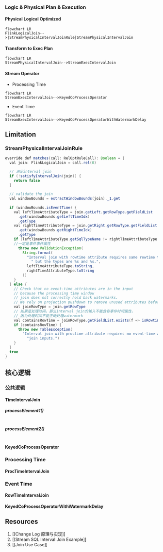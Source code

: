 ### Logic & Physical Plan & Execution

#### Physical Logical Optimized
```mermaid
flowchart LR
FlinkLogicalJoin-->|StreamPhysicalIntervalJoinRule|StreamPhysicalIntervalJoin
```
#### Transform to Exec Plan
```mermaid
flowchart LR
StreamPhysicalIntervalJoin-->StreamExecIntervalJoin
```
#### Stream Operator
- Processing Time
```mermaid
flowchart LR
StreamExecIntervalJoin-->KeyedCoProcessOperator
```
- Event Time
```mermaid
flowchart LR
StreamExecIntervalJoin-->KeyedCoProcessOperatorWithWatermarkDelay
```

## Limitation
### StreamPhysicalIntervalJoinRule
```Java
override def matches(call: RelOptRuleCall): Boolean = {  
  val join: FlinkLogicalJoin = call.rel(0)  

  // 满足interval join
  if (!satisfyIntervalJoin(join)) {  
    return false  
  }  
  
  // validate the join  
  val windowBounds = extractWindowBounds(join)._1.get  
  
  if (windowBounds.isEventTime) {  
    val leftTimeAttributeType = join.getLeft.getRowType.getFieldList  
      .get(windowBounds.getLeftTimeIdx)  
      .getType  
    val rightTimeAttributeType = join.getRight.getRowType.getFieldList  
      .get(windowBounds.getRightTimeIdx)  
      .getType  
    if (leftTimeAttributeType.getSqlTypeName != rightTimeAttributeType.getSqlTypeName) {  
    //一定是事件事件属性
      throw new ValidationException(  
        String.format(  
          "Interval join with rowtime attribute requires same rowtime types," +  
            " but the types are %s and %s.",  
          leftTimeAttributeType.toString,  
          rightTimeAttributeType.toString  
        ))  
    }  
  } else {  
    // Check that no event-time attributes are in the input 
    // because the processing time window  
    // join does not correctly hold back watermarks.    
    // We rely on projection pushdown to remove unused attributes before the join.
    val joinRowType = join.getRowType
    // 如果是处理时间，那么interval join的输入不能含有事件时间属性，
    // 因为处理时间不能正确处理watermark  
    val containsRowTime = joinRowType.getFieldList.exists(f => isRowtimeIndicatorType(f.getType))  
    if (containsRowTime) {  
      throw new TableException(  
        "Interval join with proctime attribute requires no event-time attributes are in the " +  
          "join inputs.")  
    }  
  }  
  true  
}
```
## 核心逻辑
### 公共逻辑
#### TimeIntervalJoin
##### processElement1()
```Java

```
##### processElement2()
```Java

```

#### KeyedCoProcessOperator

### Processing Time
#### ProcTimeIntervalJoin
### Event Time
#### RowTimeIntervalJoin

#### KeyedCoProcessOperatorWithWatermarkDelay

## Resources
1. [[Change Log 原理与实现]]
2. [[Stream SQL Interval Join Example]]
3. [[Join Use Case]]